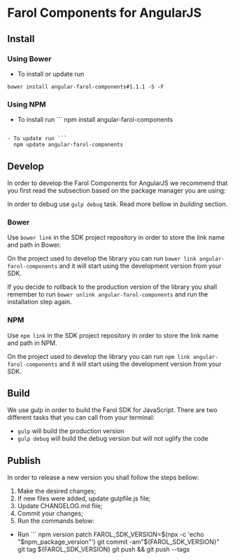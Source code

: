 # Farol Components for AngularJS

## Install

### Using Bower

- To install or update run

```
bower install angular-farol-components#1.1.1 -S -F
```

### Using NPM

- To install run ```
  npm install angular-farol-components

````

- To update run ```
  npm update angular-farol-components

````

## Develop

In order to develop the Farol Components for AngularJS we recommend that you first read the subsection based on the package manager you are using:

In order to debug use `gulp debug` task. Read more bellow in _building_ section.

### Bower

Use `bower link` in the SDK project repository in order to store the link name and path in Bower.

On the project used to develop the library you can run `bower link angular-farol-components` and it will start using the development version from your SDK.

If you decide to rollback to the production version of the library you shall remember to run `bower unlink angular-farol-components` and run the installation step again.

### NPM

Use `npm link` in the SDK project repository in order to store the link name and path in NPM.

On the project used to develop the library you can run `npm link angular-farol-components` and it will start using the development version from your SDK.

## Build

We use gulp in order to build the Farol SDK for JavaScript. There are two different tasks that you can call from your terminal:

- `gulp` will build the production version
- `gulp debug` will build the debug version but will not uglify the code

## Publish

In order to release a new version you shall follow the steps bellow:

1. Make the desired changes;
2. If new files were added, update gulpfile.js file;
3. Update CHANGELOG.md file;
4. Commit your changes;
5. Run the commands below:

- Run ```
  npm version patch
  FAROL_SDK_VERSION=$(npx -c 'echo "$npm_package_version"')
  git commit -am"${FAROL_SDK_VERSION}"
  git tag ${FAROL_SDK_VERSION}
  git push && git push --tags

```

```
